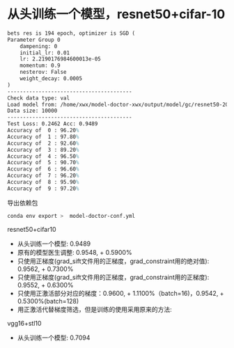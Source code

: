 # 从头训练一个模型，resnet50+cifar-10

```tex
bets res is 194 epoch, optimizer is SGD (
Parameter Group 0
    dampening: 0
    initial_lr: 0.01
    lr: 2.2190176984600013e-05
    momentum: 0.9
    nesterov: False
    weight_decay: 0.0005
)
----------------------------------------
Check data type: val
Load model from: /home/xwx/model-doctor-xwx/output/model/gc/resnet50-20211208-101731
Data size: 10000
----------------------------------------
Test Loss: 0.2462 Acc: 0.9489
Accuracy of  0 : 96.20%
Accuracy of  1 : 97.80%
Accuracy of  2 : 92.60%
Accuracy of  3 : 89.20%
Accuracy of  4 : 96.50%
Accuracy of  5 : 90.70%
Accuracy of  6 : 96.60%
Accuracy of  7 : 96.20%
Accuracy of  8 : 95.90%
Accuracy of  9 : 97.20%
```

导出依赖包
```bash
conda env export >  model-doctor-conf.yml
```

resnet50+cifar10
- 从头训练一个模型: 0.9489
- 原有的模型医生调整: 0.9548, + 0.5900%
- 只使用正梯度(grad_sift文件用的正梯度，grad_constraint用的绝对值): 0.9562, + 0.7300%
- 只使用正梯度(grad_sift文件用的正梯度，grad_constraint用的正梯度): 0.9552, + 0.6300%
- 只使用正激活部分对应的梯度：0.9600, + 1.1100%（batch=16)，0.9542, + 0.5300%(batch=128)
- 用正激活代替梯度筛选，但是训练的使用采用原来的方法: 



vgg16+stl10
- 从头训练一个模型: 0.7094